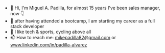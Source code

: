 - 👋  Hi, I'm Miguel A. Padilla, for almost 15 years I've been sales manager, now 👇
- 🌱 after having attended a bootcamp, I am starting my career as a full stack developer
- 🤔 I like tech & sports, cycling above all
- 📫 How to reach me: mikepadilla82@gmail.com or www.linkedin.com/in/padilla-alvarez


<!--
**mpadillazeravla/mpadillazeravla** is a ✨ _special_ ✨ repository because its `README.md` (this file) appears on your GitHub profile.

Here are some ideas to get you started:

- 🔭 I’m currently working on ...
- 🌱 I’m currently learning ...
- 👯 I’m looking to collaborate on ...
- 🤔 I’m looking for help with ...
- 💬 Ask me about ...
- 📫 How to reach me: ...
- 😄 Pronouns: ...
- ⚡ Fun fact: ...
-->
